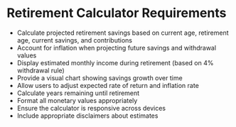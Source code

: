 # Retirement Calculator Requirements
- Calculate projected retirement savings based on current age, retirement age, current savings, and contributions
- Account for inflation when projecting future savings and withdrawal values
- Display estimated monthly income during retirement (based on 4% withdrawal rule)
- Provide a visual chart showing savings growth over time
- Allow users to adjust expected rate of return and inflation rate
- Calculate years remaining until retirement
- Format all monetary values appropriately
- Ensure the calculator is responsive across devices
- Include appropriate disclaimers about estimates
